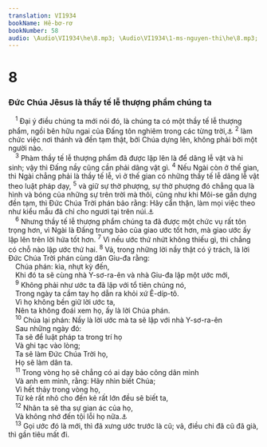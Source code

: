 ```yaml
---
translation: VI1934
bookName: Hê-bơ-rơ 
bookNumber: 58
audio: \Audio\VI1934\he\8.mp3; \Audio\VI1934\1-ms-nguyen-thi\he\8.mp3; \Audio\VI1934\2-ms-david-dong\he\8.mp3
---
```


<div class="title"><h1>8</h1><h3>Đức Chúa Jêsus là thầy tế lễ thượng phẩm chúng ta</h3></div>
<span class="verse he_8_1"> <sup>1</sup> Đại ý điều chúng ta mới nói đó, là chúng ta có một thầy tế lễ thượng phẩm, ngồi bên hữu ngai của Đấng tôn nghiêm trong các từng trời,<a data-toggle="tooltip" data-placement="bottom" title="Thi 110:1">⚓</a></span>
<span class="verse he_8_2"><sup>2</sup> làm chức việc nơi thánh và đền tạm thật, bởi Chúa dựng lên, không phải bởi một người nào. <br/></span>
<span class="verse he_8_3"> <sup>3</sup> Phàm thầy tế lễ thượng phẩm đã được lập lên là để dâng lễ vật và hi sinh; vậy thì Đấng nầy cũng cần phải dâng vật gì. </span>
<span class="verse he_8_4"><sup>4</sup> Nếu Ngài còn ở thế gian, thì Ngài chẳng phải là thầy tế lễ, vì ở thế gian có những thầy tế lễ dâng lễ vật theo luật pháp dạy, </span>
<span class="verse he_8_5"><sup>5</sup> và giữ sự thờ phượng, sự thờ phượng đó chẳng qua là hình và bóng của những sự trên trời mà thôi, cũng như khi Môi-se gần dựng đền tạm, thì Đức Chúa Trời phán bảo rằng: Hãy cẩn thận, làm mọi việc theo như kiểu mẫu đã chỉ cho ngươi tại trên núi.<a data-toggle="tooltip" data-placement="bottom" title="Xu 25:40">⚓</a><br/></span>
<span class="verse he_8_6"> <sup>6</sup> Nhưng thầy tế lễ thượng phẩm chúng ta đã được một chức vụ rất tôn trọng hơn, vì Ngài là Đấng trung bảo của giao ước tốt hơn, mà giao ước ấy lập lên trên lời hứa tốt hơn. </span>
<span class="verse he_8_7"><sup>7</sup> Vì nếu ước thứ nhứt không thiếu gì, thì chẳng có chỗ nào lập ước thứ hai. </span>
<span class="verse he_8_8"><sup>8</sup> Vả, trong những lời nầy thật có ý trách, là lời Đức Chúa Trời phán cùng dân Giu-đa rằng: <br/> Chúa phán: kìa, nhựt kỳ đến, <br/> Khi đó ta sẽ cùng nhà Y-sơ-ra-ên và nhà Giu-đa lập một ước mới, <br/></span>
<span class="verse he_8_9"> <sup>9</sup> Không phải như ước ta đã lập với tổ tiên chúng nó, <br/> Trong ngày ta cầm tay họ dẫn ra khỏi xứ Ê-díp-tô. <br/> Vì họ không bền giữ lời ước ta, <br/> Nên ta không đoái xem họ, ấy là lời Chúa phán. <br/></span>
<span class="verse he_8_10"> <sup>10</sup> Chúa lại phán: Nầy là lời ước mà ta sẽ lập với nhà Y-sơ-ra-ên <br/> Sau những ngày đó: <br/> Ta sẽ để luật pháp ta trong trí họ <br/> Và ghi tạc vào lòng; <br/> Ta sẽ làm Đức Chúa Trời họ, <br/> Họ sẽ làm dân ta. <br/></span>
<span class="verse he_8_11"> <sup>11</sup> Trong vòng họ sẽ chẳng có ai dạy bảo công dân mình <br/> Và anh em mình, rằng: Hãy nhìn biết Chúa; <br/> Vì hết thảy trong vòng họ, <br/> Từ kẻ rất nhỏ cho đến kẻ rất lớn đều sẽ biết ta, <br/></span>
<span class="verse he_8_12"> <sup>12</sup> Nhân ta sẽ tha sự gian ác của họ, <br/> Và không nhớ đến tội lỗi họ nữa.<a data-toggle="tooltip" data-placement="bottom" title="Gie 31:31-34">⚓</a><br/></span>
<span class="verse he_8_13"> <sup>13</sup> Gọi ước đó là mới, thì đã xưng ước trước là cũ; vả, điều chi đã cũ đã già, thì gần tiêu mất đi. <br/></span>

